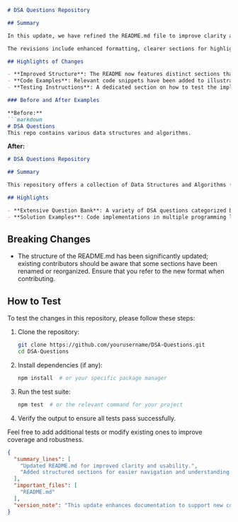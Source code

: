 ```markdown
# DSA Questions Repository

## Summary

In this update, we have refined the README.md file to improve clarity and usability for developers engaging with the DSA Questions repository. The changes aim to provide a more structured overview of the project, making it easier for contributors to understand the purpose, functionalities, and how to get started with submitting their own questions or solutions. 

The revisions include enhanced formatting, clearer sections for highlights, and a more comprehensive guide on testing the code. These updates are designed to streamline the onboarding process for new contributors and provide them with essential information at a glance. 

## Highlights of Changes

- **Improved Structure**: The README now features distinct sections that guide the user through the repository's purpose, features, and contribution guidelines.
- **Code Examples**: Relevant code snippets have been added to illustrate how to use the provided data structures and algorithms effectively.
- **Testing Instructions**: A dedicated section on how to test the implementation has been added, ensuring contributors can easily validate their changes.

### Before and After Examples

**Before:**
```markdown
# DSA Questions
This repo contains various data structures and algorithms.
```

**After:**
```markdown
# DSA Questions Repository

## Summary

This repository offers a collection of Data Structures and Algorithms (DSA) questions, solutions, and resources aimed at enhancing your problem-solving skills in coding interviews and competitive programming.

## Highlights

- **Extensive Question Bank**: A variety of DSA questions categorized by difficulty and topic.
- **Solution Examples**: Code implementations in multiple programming languages.
```

## Breaking Changes

- The structure of the README.md has been significantly updated; existing contributors should be aware that some sections have been renamed or reorganized. Ensure that you refer to the new format when contributing.

## How to Test

To test the changes in this repository, please follow these steps:

1. Clone the repository:
   ```bash
   git clone https://github.com/yourusername/DSA-Questions.git
   cd DSA-Questions
   ```

2. Install dependencies (if any):
   ```bash
   npm install  # or your specific package manager
   ```

3. Run the test suite:
   ```bash
   npm test  # or the relevant command for your project
   ```

4. Verify the output to ensure all tests pass successfully.

Feel free to add additional tests or modify existing ones to improve coverage and robustness.

```json
{
  "summary_lines": [
    "Updated README.md for improved clarity and usability.",
    "Added structured sections for easier navigation and understanding."
  ],
  "important_files": [
    "README.md"
  ],
  "version_note": "This update enhances documentation to support new contributors."
}
```
```